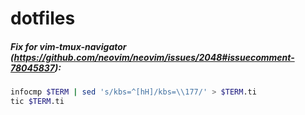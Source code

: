 dotfiles
========

##### Fix for vim-tmux-navigator (https://github.com/neovim/neovim/issues/2048#issuecomment-78045837):

```bash
infocmp $TERM | sed 's/kbs=^[hH]/kbs=\\177/' > $TERM.ti
tic $TERM.ti
```
